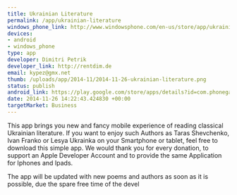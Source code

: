 ```yaml
--- 
title: Ukrainian Literature
permalink: /app/ukrainian-literature
windows_phone_link: http://www.windowsphone.com/en-us/store/app/ukrainian-literature/741c14a1-e11f-4140-b3ab-8983d8567e9a
devices: 
- android
- windows_phone
type: app
developer: Dimitri Petrik
developer_link: http://rentdim.de
email: kypez@gmx.net
thumb: /uploads/app/2014-11/2014-11-26-ukrainian-literature.png
status: publish
android_link: https://play.google.com/store/apps/details?id=com.phonegap.ukrlit
date: 2014-11-26 14:22:43.424830 +00:00
targetMarket: Business
---
```


This app brings you new and fancy mobile experience of reading classical Ukrainian literature. If you want to enjoy such Authors as Taras Shevchenko, Ivan Franko or Lesya Ukrainka on your Smartphone or tablet, feel free to download this simple app. We would thank you for every donation, to support an Apple Developer Account and to provide the same Application for Iphones and Ipads.

The app will be updated with new poems and authors as soon as it is possible, due the spare free time of the devel
